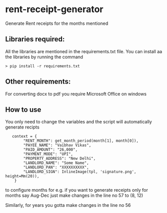 # rent-receipt-generator
Generate Rent receipts for the months mentioned


## Libraries required:
All the libraries are mentioned in the requirements.txt file. You can install aa the libraries by
running the command

    > pip install -r requirements.txt


## Other requirements:

For converting docx to pdf you require Microsoft Office on windows 

## How to use

You only need to change the variables and the script will automatically generate recipts

```
   context = {
        "RENT_MONTH": get_month_period(month[1], month[0]),
        "PAYEE_NAME": "Vaibhav Vikas",
        "PAID_AMOUNT": "26,000",
        "PAYMENT_MODE": "UPI",
        "PROPERTY_ADDRESS": "New Delhi",
        "LANDLORD_NAME": "Some Name",
        "LANDLORD_PAN": "XXXXXXXXXX",
        "LANDLORD_SIGN": InlineImage(tpl, 'signature.png', height=Mm(20)),
    }
```

to configure months for e.g. if you want to generate receipts only for months say Aug-Dec
just make changes in the line no 57 to (8, 12)

Similarly, for years you gotta make changes in the line no 56
